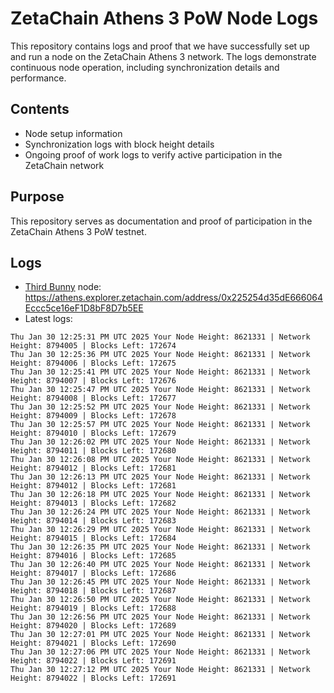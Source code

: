 # ZetaChain Athens 3 PoW Node Logs
This repository contains logs and proof that we have successfully set up and run a node on the ZetaChain Athens 3 network. The logs demonstrate continuous node operation, including synchronization details and performance.

## Contents
- Node setup information
- Synchronization logs with block height details
- Ongoing proof of work logs to verify active participation in the ZetaChain network

## Purpose
This repository serves as documentation and proof of participation in the ZetaChain Athens 3 PoW testnet.

## Logs

- [Third Bunny](https://thirdbunny.xyz/) node: https://athens.explorer.zetachain.com/address/0x225254d35dE666064Eccc5ce16eF1D8bF8D7b5EE
- Latest logs:
```
Thu Jan 30 12:25:31 PM UTC 2025 Your Node Height: 8621331 | Network Height: 8794005 | Blocks Left: 172674
Thu Jan 30 12:25:36 PM UTC 2025 Your Node Height: 8621331 | Network Height: 8794006 | Blocks Left: 172675
Thu Jan 30 12:25:41 PM UTC 2025 Your Node Height: 8621331 | Network Height: 8794007 | Blocks Left: 172676
Thu Jan 30 12:25:47 PM UTC 2025 Your Node Height: 8621331 | Network Height: 8794008 | Blocks Left: 172677
Thu Jan 30 12:25:52 PM UTC 2025 Your Node Height: 8621331 | Network Height: 8794009 | Blocks Left: 172678
Thu Jan 30 12:25:57 PM UTC 2025 Your Node Height: 8621331 | Network Height: 8794010 | Blocks Left: 172679
Thu Jan 30 12:26:02 PM UTC 2025 Your Node Height: 8621331 | Network Height: 8794011 | Blocks Left: 172680
Thu Jan 30 12:26:08 PM UTC 2025 Your Node Height: 8621331 | Network Height: 8794012 | Blocks Left: 172681
Thu Jan 30 12:26:13 PM UTC 2025 Your Node Height: 8621331 | Network Height: 8794012 | Blocks Left: 172681
Thu Jan 30 12:26:18 PM UTC 2025 Your Node Height: 8621331 | Network Height: 8794013 | Blocks Left: 172682
Thu Jan 30 12:26:24 PM UTC 2025 Your Node Height: 8621331 | Network Height: 8794014 | Blocks Left: 172683
Thu Jan 30 12:26:29 PM UTC 2025 Your Node Height: 8621331 | Network Height: 8794015 | Blocks Left: 172684
Thu Jan 30 12:26:35 PM UTC 2025 Your Node Height: 8621331 | Network Height: 8794016 | Blocks Left: 172685
Thu Jan 30 12:26:40 PM UTC 2025 Your Node Height: 8621331 | Network Height: 8794017 | Blocks Left: 172686
Thu Jan 30 12:26:45 PM UTC 2025 Your Node Height: 8621331 | Network Height: 8794018 | Blocks Left: 172687
Thu Jan 30 12:26:50 PM UTC 2025 Your Node Height: 8621331 | Network Height: 8794019 | Blocks Left: 172688
Thu Jan 30 12:26:56 PM UTC 2025 Your Node Height: 8621331 | Network Height: 8794020 | Blocks Left: 172689
Thu Jan 30 12:27:01 PM UTC 2025 Your Node Height: 8621331 | Network Height: 8794021 | Blocks Left: 172690
Thu Jan 30 12:27:06 PM UTC 2025 Your Node Height: 8621331 | Network Height: 8794022 | Blocks Left: 172691
Thu Jan 30 12:27:12 PM UTC 2025 Your Node Height: 8621331 | Network Height: 8794022 | Blocks Left: 172691
```
